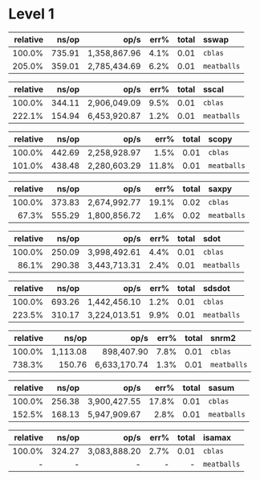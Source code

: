 # Level 1

| relative |               ns/op |                op/s |    err% |     total | sswap
|---------:|--------------------:|--------------------:|--------:|----------:|:------
|   100.0% |              735.91 |        1,358,867.96 |    4.1% |      0.01 | `cblas`
|   205.0% |              359.01 |        2,785,434.69 |    6.2% |      0.01 | `meatballs`

| relative |               ns/op |                op/s |    err% |     total | sscal
|---------:|--------------------:|--------------------:|--------:|----------:|:------
|   100.0% |              344.11 |        2,906,049.09 |    9.5% |      0.01 | `cblas`
|   222.1% |              154.94 |        6,453,920.87 |    1.2% |      0.01 | `meatballs`

| relative |               ns/op |                op/s |    err% |     total | scopy
|---------:|--------------------:|--------------------:|--------:|----------:|:------
|   100.0% |              442.69 |        2,258,928.97 |    1.5% |      0.01 | `cblas`
|   101.0% |              438.48 |        2,280,603.29 |   11.8% |      0.01 | `meatballs`

| relative |               ns/op |                op/s |    err% |     total | saxpy
|---------:|--------------------:|--------------------:|--------:|----------:|:------
|   100.0% |              373.83 |        2,674,992.77 |   19.1% |      0.02 | `cblas`
|    67.3% |              555.29 |        1,800,856.72 |    1.6% |      0.02 | `meatballs`

| relative |               ns/op |                op/s |    err% |     total | sdot
|---------:|--------------------:|--------------------:|--------:|----------:|:-----
|   100.0% |              250.09 |        3,998,492.61 |    4.4% |      0.01 | `cblas`
|    86.1% |              290.38 |        3,443,713.31 |    2.4% |      0.01 | `meatballs`

| relative |               ns/op |                op/s |    err% |     total | sdsdot
|---------:|--------------------:|--------------------:|--------:|----------:|:-------
|   100.0% |              693.26 |        1,442,456.10 |    1.2% |      0.01 | `cblas`
|   223.5% |              310.17 |        3,224,013.51 |    9.9% |      0.01 | `meatballs`

| relative |               ns/op |                op/s |    err% |     total | snrm2
|---------:|--------------------:|--------------------:|--------:|----------:|:------
|   100.0% |            1,113.08 |          898,407.90 |    7.8% |      0.01 | `cblas`
|   738.3% |              150.76 |        6,633,170.74 |    1.3% |      0.01 | `meatballs`

| relative |               ns/op |                op/s |    err% |     total | sasum
|---------:|--------------------:|--------------------:|--------:|----------:|:------
|   100.0% |              256.38 |        3,900,427.55 |   17.8% |      0.01 | `cblas` 
|   152.5% |              168.13 |        5,947,909.67 |    2.8% |      0.01 | `meatballs`

| relative |               ns/op |                op/s |    err% |     total | isamax
|---------:|--------------------:|--------------------:|--------:|----------:|:-------
|   100.0% |              324.27 |        3,083,888.20 |    2.7% |      0.01 | `cblas`
|        - |                   - |                   - |       - |         - | `meatballs`
